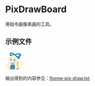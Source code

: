 # PixDrawBoard
用指令画像素画的工具。

## 示例文件
![Flonne](flonne-pix-draw.png)

输出得到的内容参见：[flonne-pix-draw.txt](flonne-pix-draw.txt)
